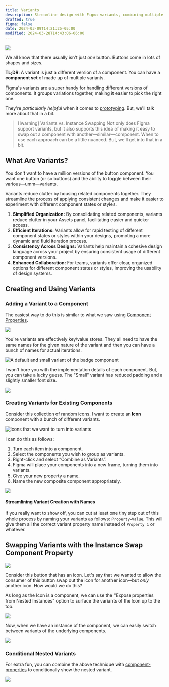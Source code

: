 ```yaml
---
title: Variants
description: Streamline design with Figma variants, combining multiple component iterations for simplicity and consistency. Enhance efficiency and collaboration in your projects.
drafted: true
figma: false
date: 2024-03-09T14:21:25-05:00
modified: 2024-03-28T14:43:06-06:00
---
```


![](../../assets/figma-loki-variants.jpg)

We all know that there usually isn't just _one_ button. Buttons come in lots of shapes and sizes.

**TL;DR**: A variant is just a different version of a component. You can have a **component set** of made up of multiple variants.

Figma's variants are a super handy for handling different versions of components. It groups variations together, making it easier to pick the right one.

They're _particularly helpful_ when it comes to [prototyping](prototyping.md). But, we'll talk more about that in a bit.

> [!warning] Variants vs. Instance Swapping
> Not only does Figma support variants, but it also supports this idea of making it easy to swap out a component with another—similar—component. When to use each approach can be a little nuanced. But, we'll get into that in a bit.

## What Are Variants?

You don't want to have a million versions of the button component. You want one button (or so buttons) and the ability to toggle between their various—umm—variants.

Variants reduce clutter by housing related components together. They streamline the process of applying consistent changes and make it easier to experiment with different component states or styles.

1. **Simplified Organization:** By consolidating related components, variants reduce clutter in your Assets panel, facilitating easier and quicker access.
2. **Efficient Iterations:** Variants allow for rapid testing of different component states or styles within your designs, promoting a more dynamic and fluid iteration process.
3. **Consistency Across Designs:** Variants help maintain a cohesive design language across your project by ensuring consistent usage of different component versions.
4. **Enhanced Collaboration:** For teams, variants offer clear, organized options for different component states or styles, improving the usability of design systems.

## Creating and Using Variants

### Adding a Variant to a Component

The easiest way to do this is similar to what we saw using [Component Properties](component-properties.md).

![](../../assets/figma-variant-component-property.png)

You're variants are effectively key/value stores. They all need to have the same names for the given nature of the variant and then you can have a bunch of names for actual iterations.

![A default and small variant of the badge component](../../assets/figna-variant-example.png)

I won't bore you with the implementation details of each component. But, you can take a lucky guess. The "Small" variant has reduced padding and a slightly smaller font size.

![](../../assets/figma-variant-example.gif)

### Creating Variants for Existing Components

Consider this collection of random icons. I want to create an **Icon** component with a bunch of different variants.

![Icons that we want to turn into variants](../../assets/figma-collection-of-icons.png)

I can do this as follows:

1. Turn each item into a component.
2. Select the components you wish to group as variants.
3. Right-click and select “Combine as Variants”.
4. Figma will place your components into a new frame, turning them into variants.
5. Give your new property a name.
6. Name the new composite component appropriately.

![](../../assets/figma-creating-variants-from-components.gif)

#### Streamlining Variant Creation with Names

If you really want to show off, you can cut at least one tiny step out of this whole process by naming your variants as follows: `Property=Value`. This will give them all the correct variant property name instead of `Property 1` or whatever.

## Swapping Variants with the Instance Swap Component Property

![](../../assets/figma-button-with-icon.png)

Consider this button that has an icon. Let's say that we wanted to allow the consumer of this button swap out the icon for another icon—but _only_ another icon. How would we do this?

As long as the Icon is a component, we can use the "Expose properties from Nested Instances" option to surface the variants of the Icon up to the top.

![](../../assets/figma-expose-nested-instances.png)

Now, when we have an instance of the component, we can easily switch between variants of the underlying components.

![](../../assets/figma-switch-between-nested-variants.gif)

### Conditional Nested Variants

For extra fun, you can combine the above technique with [component-properties](component-properties.md#boolean-properties) to conditionally show the nested variant.

![](../../assets/figma-boolean-properties-with-nested-variants.gif)
